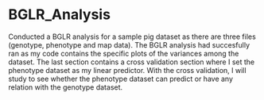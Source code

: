 # BGLR_Analysis
Conducted a BGLR analysis for a sample pig dataset as there are three files (genotype, phenotype and map data). The BGLR analysis had succesfully ran as my code contains the specific plots of the variances among the dataset. The last section contains a cross validation section where I set the phenotype dataset as my linear predictor. With the cross validation, I will study to see whether the phenotype dataset can predict or have any relation with the genotype dataset. 
